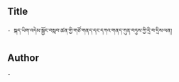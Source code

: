 ## Title
	- སྐད་ཡིག་འདེམ་སྦྱོང་བསླབ་ཚན་གྱི་གཙོ་གནད་དང་དཀའ་གནད་ཀུན་བཏུས་ཀྱི་དྲི་བ་དྲིས་ལན།

## Author
	- 

